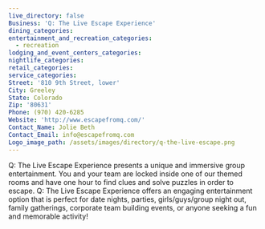 ```yaml
---
live_directory: false
Business: 'Q: The Live Escape Experience'
dining_categories:
entertainment_and_recreation_categories:
  - recreation
lodging_and_event_centers_categories:
nightlife_categories:
retail_categories:
service_categories:
Street: '810 9th Street, lower'
City: Greeley
State: Colorado
Zip: '80631'
Phone: (970) 420-6285
Website: 'http://www.escapefromq.com/'
Contact_Name: Jolie Beth
Contact_Email: info@escapefromq.com
Logo_image_path: /assets/images/directory/q-the-live-escape.png
---
```



Q: The Live Escape Experience presents a unique and immersive group entertainment. You and your team are locked inside one of our themed rooms and have one hour to find clues and solve puzzles in order to escape. Q: The Live Escape Experience offers an engaging entertainment option that is perfect for date nights, parties, girls/guys/group night out, family gatherings, corporate team building events, or anyone seeking a fun and memorable activity!